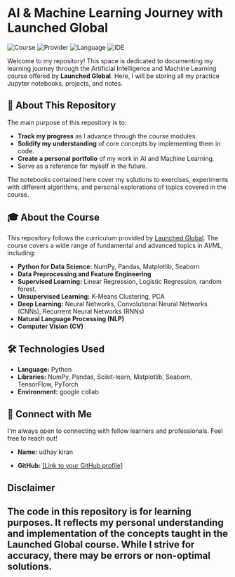 # AI & Machine Learning Journey with Launched Global

![Course](https://img.shields.io/badge/Course-AI%20%26%20ML-blue)
![Provider](https://img.shields.io/badge/Provider-Launched%20Global-orange)
![Language](https://img.shields.io/badge/Language-Python-green)
![IDE](https://img.shields.io/badge/IDE-Jupyter-F37626?logo=jupyter)

Welcome to my repository! This space is dedicated to documenting my learning journey through the Artificial Intelligence and Machine Learning course offered by **Launched Global**. Here, I will be storing all my practice Jupyter notebooks, projects, and notes.

## 📖 About This Repository

The main purpose of this repository is to:
* **Track my progress** as I advance through the course modules.
* **Solidify my understanding** of core concepts by implementing them in code.
* **Create a personal portfolio** of my work in AI and Machine Learning.
* Serve as a reference for myself in the future.

The notebooks contained here cover my solutions to exercises, experiments with different algorithms, and personal explorations of topics covered in the course.

## 🎓 About the Course

This repository follows the curriculum provided by [Launched Global](https://www.launchedglobal.in/). The course covers a wide range of fundamental and advanced topics in AI/ML, including:

* **Python for Data Science:** NumPy, Pandas, Matplotlib, Seaborn
* **Data Preprocessing and Feature Engineering**
* **Supervised Learning:** Linear Regression, Logistic Regression, random forest.
* **Unsupervised Learning:** K-Means Clustering, PCA
* **Deep Learning:** Neural Networks, Convolutional Neural Networks (CNNs), Recurrent Neural Networks (RNNs)
* **Natural Language Processing (NLP)**
* **Computer Vision (CV)**


## 🛠️ Technologies Used

* **Language:** Python
* **Libraries:** NumPy, Pandas, Scikit-learn, Matplotlib, Seaborn, TensorFlow, PyTorch
* **Environment:** google collab



## 🔗 Connect with Me

I'm always open to connecting with fellow learners and professionals. Feel free to reach out!

* **Name:** udhay kiran

* **GitHub:** [[Link to your GitHub profile]](https://github.com/udhaypvr)

## Disclaimer

The code in this repository is for learning purposes. It reflects my personal understanding and implementation of the concepts taught in the Launched Global course. While I strive for accuracy, there may be errors or non-optimal solutions.
---

